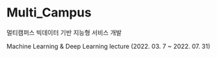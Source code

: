 # Multi_Campus
멀티캠퍼스 빅데이터 기반 지능형 서비스 개발

Machine Learning & Deep Learning lecture
(2022. 03. 7 ~ 2022. 07. 31)
